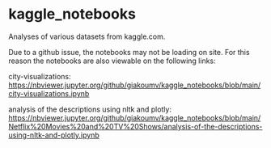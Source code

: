 # kaggle_notebooks
Analyses of various datasets from kaggle.com.

Due to a github issue, the notebooks may not be loading on site.
For this reason the notebooks are also viewable on the following links:

city-visualizations: https://nbviewer.jupyter.org/github/giakoumv/kaggle_notebooks/blob/main/city-visualizations.ipynb


analysis of the descriptions using nltk and plotly: https://nbviewer.jupyter.org/github/giakoumv/kaggle_notebooks/blob/main/Netflix%20Movies%20and%20TV%20Shows/analysis-of-the-descriptions-using-nltk-and-plotly.ipynb
